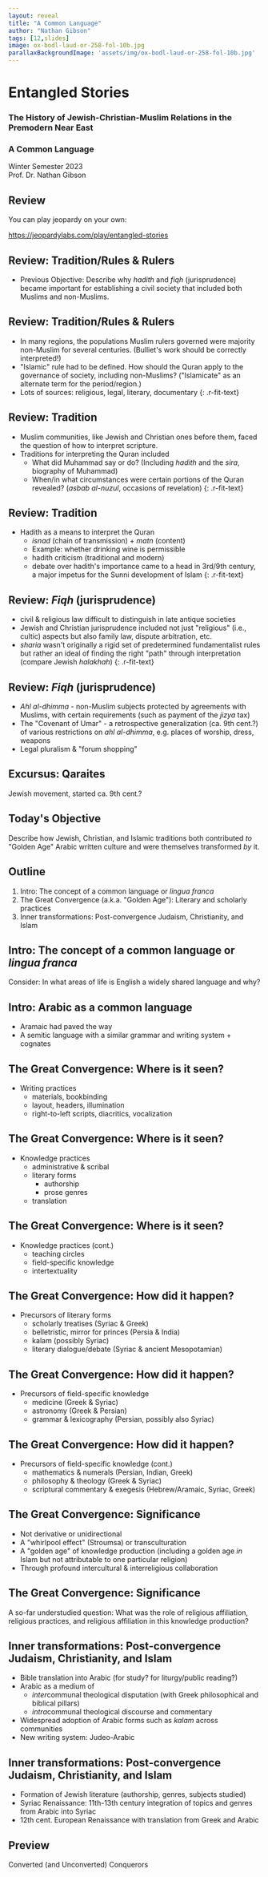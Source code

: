 ```yaml
---
layout: reveal
title: "A Common Language"
author: "Nathan Gibson"
tags: [12,slides]
image: ox-bodl-laud-or-258-fol-10b.jpg
parallaxBackgroundImage: 'assets/img/ox-bodl-laud-or-258-fol-10b.jpg'
---
```


# Entangled Stories 

### The History of Jewish-Christian-Muslim Relations in the Premodern Near East

### A Common Language

Winter Semester 2023  
Prof. Dr. Nathan Gibson

## Review

You can play jeopardy on your own: 

<https://jeopardylabs.com/play/entangled-stories>

## Review: Tradition/Rules & Rulers

- <i class="fa-solid fa-check"></i> Previous Objective: Describe why _hadith_ and _fiqh_ (jurisprudence) became important for establishing a civil society that included both Muslims and non-Muslims.

## Review: Tradition/Rules & Rulers

- In many regions, the populations Muslim rulers governed were majority non-Muslim for several centuries. (Bulliet's work should be correctly interpreted!)
- "Islamic" rule had to be defined. How should the Quran apply to the governance of society, including non-Muslims? ("Islamicate" as an alternate term for the period/region.)
- Lots of sources: religious, legal, literary, documentary
{: .r-fit-text}

## Review: Tradition

- Muslim communities, like Jewish and Christian ones before them, faced the question of how to interpret scripture.
- Traditions for interpreting the Quran included
  - What did Muhammad say or do? (Including _hadith_ and the _sira_, biography of Muhammad)
  - When/in what circumstances were certain portions of the Quran revealed? (_asbab al-nuzul_, occasions of revelation)
{: .r-fit-text}

## Review: Tradition

- Hadith as a means to interpret the Quran
  - _isnad_ (chain of transmission) + _matn_ (content)
  - Example: whether drinking wine is permissible
  - hadith criticism (traditional and modern)
  - debate over hadith's importance came to a head in 3rd/9th century, a major impetus for the Sunni development of Islam
{: .r-fit-text}

## Review: _Fiqh_ (jurisprudence)

- civil & religious law difficult to distinguish in late antique societies
- Jewish and Christian jurisprudence included not just "religious" (i.e., cultic) aspects but also family law, dispute arbitration, etc.
- _sharia_ wasn't originally a rigid set of predetermined fundamentalist rules but rather an ideal of finding the right "path" through interpretation (compare Jewish _halakhah_)
{: .r-fit-text}

## Review: _Fiqh_ (jurisprudence)

- _Ahl al-dhimma_ - non-Muslim subjects protected by agreements with Muslims, with certain requirements (such as payment of the _jizya_ tax)
- The "Covenant of Umar" - a retrospective generalization (ca. 9th cent.?) of various restrictions on _ahl al-dhimma_, e.g. places of worship, dress, weapons
- Legal pluralism & "forum shopping"

## Excursus: Qaraites

Jewish movement, started ca. 9th cent.?

## Today's Objective

<i class="fa-solid fa-check"></i> Describe how Jewish, Christian, and Islamic traditions both contributed _to_ "Golden Age" Arabic written culture and were themselves transformed _by_ it. 

## Outline

1. Intro: The concept of a common language or _lingua franca_
2. The Great Convergence (a.k.a. "Golden Age"): Literary and scholarly practices
3. Inner transformations: Post-convergence Judaism, Christianity, and Islam

## Intro: The concept of a common language or _lingua franca_

Consider: In what areas of life is English a widely shared language and why? 

## Intro: Arabic as a common language

- Aramaic had paved the way
- A semitic language with a similar grammar and writing system + cognates

## The Great Convergence: Where is it seen?

- Writing practices
  - materials, bookbinding 
  - layout, headers, illumination
  - right-to-left scripts, diacritics, vocalization

## The Great Convergence: Where is it seen?

- Knowledge practices
  - administrative & scribal
  - literary forms
    - authorship
    - prose genres
  - translation

## The Great Convergence: Where is it seen?

- Knowledge practices (cont.)
  - teaching circles
  - field-specific knowledge
  - intertextuality

## The Great Convergence: How did it happen?

- Precursors of literary forms
  - scholarly treatises (Syriac & Greek)
  - belletristic, mirror for princes (Persia & India)
  - kalam (possibly Syriac)
  - literary dialogue/debate (Syriac & ancient Mesopotamian)

## The Great Convergence: How did it happen?

- Precursors of field-specific knowledge
  - medicine (Greek & Syriac)
  - astronomy (Greek & Persian)
  - grammar & lexicography (Persian, possibly also Syriac)

## The Great Convergence: How did it happen?

- Precursors of field-specific knowledge (cont.)
  - mathematics & numerals (Persian, Indian, Greek)
  - philosophy & theology (Greek & Syriac)
  - scriptural commentary & exegesis (Hebrew/Aramaic, Syriac, Greek)

## The Great Convergence: Significance

- Not derivative or unidirectional
- A "whirlpool effect" (Stroumsa) or transculturation
- A "golden age" of knowledge production (including a golden age *in* Islam but not attributable to one particular religion)
- Through profound intercultural & interreligious collaboration

## The Great Convergence: Significance

A so-far understudied question: What was the role of religious affiliation, religious practices, and religious affiliation in this knowledge production?

## Inner transformations: Post-convergence Judaism, Christianity, and Islam

- Bible translation into Arabic (for study? for liturgy/public reading?)
- Arabic as a medium of 
  - *inter*communal theological disputation (with Greek philosophical and biblical pillars)
  - *intra*communal theological discourse and commentary
- Widespread adoption of Arabic forms such as *kalam* across communities
- New writing system: Judeo-Arabic

## Inner transformations: Post-convergence Judaism, Christianity, and Islam

- Formation of Jewish literature (authorship, genres, subjects studied)
- Syriac Renaissance: 11th-13th century integration of topics and genres from Arabic into Syriac
- 12th cent. European Renaissance with translation from Greek and Arabic

## Preview

Converted (and Unconverted) Conquerors